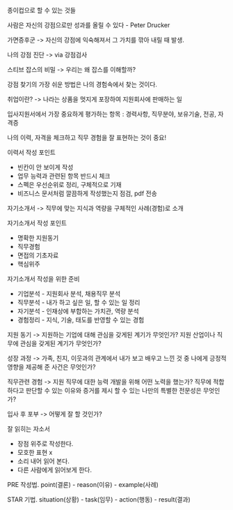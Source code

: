 종이컵으로 할 수 있는 것들

사람은 자신의 강점으로만 성과를 올릴 수 있다 - Peter Drucker

가면증후군 -> 자신의 강점에 익숙해져서 그 가치를 깎아 내릴 때 발생.

나의 강점 진단 -> via 강점검사

스티브 잡스의 비밀 -> 우리는 왜 잡스를 이해할까? 

강점 찾기의 가장 쉬운 방법은 나의 경험속에서 찾는 것이다.

취업이란? -> 나라는 상품을 멋지게 포장하여 지원회사에 판매하는 일

입사지원서에서 가장 중요하게 평가하는 항목 : 경력사항, 직무분야, 보유기술, 전공, 자격증

나의 이력, 자격을 체크하고 직무 경험을 잘 표현하는 것이 중요!

이력서 작성 포인트
- 빈칸이 안 보이게 작성
- 업무 능력과 관련된 항목 반드시 체크
- 스펙은 우선순위로 정리, 구체적으로 기재
- 비즈니스 문서처럼 깔끔하게 작성했는지 점검, pdf 전송

자기소개서 -> 직무에 맞는 지식과 역량을 구체적인 사례(경험)로 소개

자기소개서 작성 포인트
- 명확한 지원동기
- 직무경험
- 면접의 기초자료
- 핵심위주

자기소개서 작성을 위한 준비
- 기업분석 - 지원회사 분석, 채용직무 분석
- 직무분석 - 내가 하고 싶은 일, 할 수 있는 일 정리
- 자기분석 - 인재상에 부합하는 가치관, 역량 분석
- 경험정리 - 지식, 기술, 태도를 반영할 수 있는 경험

지원 동기 -> 지원하는 기업에 대해 관심을 갖게된 계기가 무엇인가? 지원 산업이나 직무에 관심을 갖게된 계기가 무엇인가?

성장 과정 -> 가족, 친지, 이웃과의 관계에서 내가 보고 배우고 느낀 것 중 나에게 긍정적 영향을 제공해 준 사건은 무엇인가?

직무관련 경험 -> 지원 직무에 대한 능력 개발을 위해 어떤 노력을 했는가? 직무에 적합하다고 판단할 수 있는 이유와 증거를 제시 할 수 있는 나만의 특별한 전문성은 무엇인가?

입사 후 포부 -> 어떻게 잘 할 것인가?

잘 읽히는 자소서
- 장점 위주로 작성한다.
- 모호한 표현 x
- 소리 내어 읽어 본다.
- 다른 사람에게 읽어보게 한다.

PRE 작성법. point(결론) - reason(이유) - example(사례)

STAR 기법. situation(상황) - task(임무) - action(행동) - result(결과)





